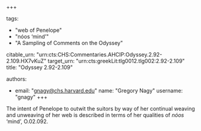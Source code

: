 +++

tags:
- "web of Penelope"
- "nóos ‘mind’"
- "A Sampling of Comments on the Odyssey"

citable_urn: "urn:cts:CHS:Commentaries.AHCIP:Odyssey.2.92-2.109.HX7vKuZ"
target_urn: "urn:cts:greekLit:tlg0012.tlg002:2.92-2.109"
title: "Odyssey 2.92-2.109"

authors:
- email: "gnagy@chs.harvard.edu"
  name: "Gregory Nagy"
  username: "gnagy"
+++

<p>The intent of Penelope to outwit the suitors by way of her continual weaving and unweaving of her web is described in terms of her qualities of <em>nóos</em> ‘mind’, O.02.092. </p>